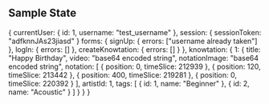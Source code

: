 ## Sample State

{
  currentUser: {
    id: 1,
    username: "test_username"
  },
  session: {
    sessionToken: "adfknnJAs23jiasd"
  }
  forms: {
    signUp: { errors: ["username already taken"] },
    logIn: { errors: [] },
    createKnowtation: { errors: [] }
  },
  knowtation: {
    1: {
      title: "Happy Birthday",
      video: "base64 encoded string",
      notationImage: "base64 encoded string",
      notation: [
        { position: 0, timeSlice: 212939 },
        { position: 120, timeSlice: 213442 },
        { position: 400, timeSlice: 219281 },
        { position: 0, timeSlice: 220392 }
      ],
      artistId: 1,
      tags: [
        { id: 1, name: "Beginner" },
        { id: 2, name: "Acoustic" }
      ]
    }
  }
}
